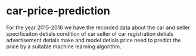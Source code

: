 # car-price-prediction

For the year 2015-2016 we have the recorded data about the car and seller
            specificaiton detials
            condition of car
            seller of car
            registration detials
            advertisement detials
            make and model detials
            price
need to predict the price by a suitable machine learning algorithm. 
